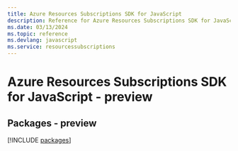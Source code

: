 ```yaml
---
title: Azure Resources Subscriptions SDK for JavaScript
description: Reference for Azure Resources Subscriptions SDK for JavaScript
ms.date: 03/13/2024
ms.topic: reference
ms.devlang: javascript
ms.service: resourcessubscriptions
---
```

# Azure Resources Subscriptions SDK for JavaScript - preview
## Packages - preview
[!INCLUDE [packages](resources-subscriptions-index.md)]